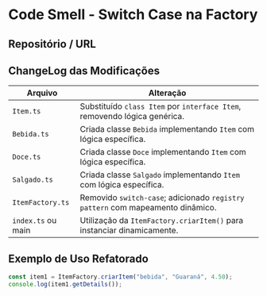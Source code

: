 
# **Code Smell - Switch Case na Factory**

## Repositório / URL

> 

## ChangeLog das Modificações

| Arquivo           | Alteração                                                                 |
|-------------------|---------------------------------------------------------------------------|
| `Item.ts`         | Substituído `class Item` por `interface Item`, removendo lógica genérica. |
| `Bebida.ts`       | Criada classe `Bebida` implementando `Item` com lógica específica.        |
| `Doce.ts`         | Criada classe `Doce` implementando `Item` com lógica específica.          |
| `Salgado.ts`      | Criada classe `Salgado` implementando `Item` com lógica específica.       |
| `ItemFactory.ts`  | Removido `switch-case`; adicionado `registry pattern` com mapeamento dinâmico. |
| `index.ts` ou main | Utilização da `ItemFactory.criarItem()` para instanciar dinamicamente.    |

## Exemplo de Uso Refatorado

```ts
const item1 = ItemFactory.criarItem("bebida", "Guaraná", 4.50);
console.log(item1.getDetails());
